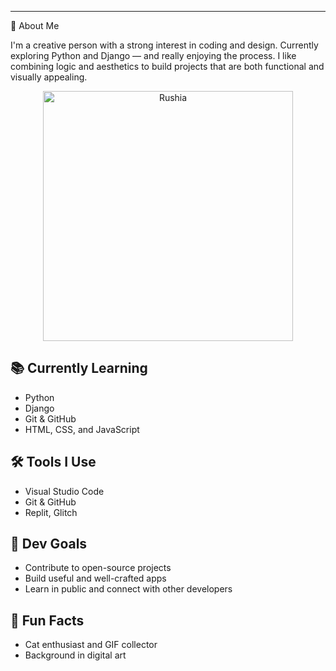 ---
👋 About Me

I'm a creative person with a strong interest in coding and design. Currently exploring Python and Django — and really enjoying the process. I like combining logic and aesthetics to build projects that are both functional and visually appealing.

<p align="center">
  <img src="https://media.giphy.com/media/v1.Y2lkPTc5MGI3NjExenhkbXVxejJpZTM4ODlvcG5xM3BydXQ3aHgyMTk3OHFjeGxoN28zdyZlcD12MV9naWZzX3NlYXJjaCZjdD1n/fvaNRtE1LlK4X2DIXk/giphy.gif" alt="Rushia" width="400"/>
</p>

## 📚 Currently Learning
- Python  
- Django  
- Git & GitHub  
- HTML, CSS, and JavaScript  

## 🛠️ Tools I Use
- Visual Studio Code  
- Git & GitHub  
- Replit, Glitch  

## 🎯 Dev Goals
- Contribute to open-source projects  
- Build useful and well-crafted apps  
- Learn in public and connect with other developers  

## 🧩 Fun Facts
- Cat enthusiast and GIF collector  
- Background in digital art  
